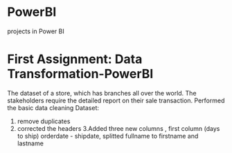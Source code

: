 # PowerBI
projects in Power BI

# First Assignment: Data Transformation-PowerBI
The dataset of a store, which has branches all over the world. The stakeholders require the detailed report on their sale transaction. Performed the basic data cleaning Dataset:
1. remove duplicates
2. corrected the headers
3.Added three new columns , first column (days to ship) orderdate - shipdate, splitted fullname to firstname and lastname 
